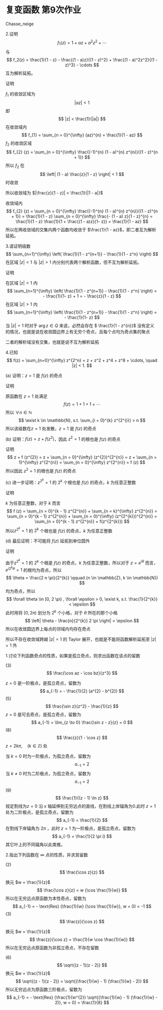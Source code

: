 # 复变函数 第9次作业

Chasse_neige

2.证明  
$$
f_1(z) = 1 + az + a^2z^2 + \cdots  
$$
与  
$$
f_2(z) = \frac{1}{1 - z} - \frac{(1 - a)z}{(1 - z)^2} + \frac{(1 - a)^2z^2}{(1 - z)^3} - \cdots  
$$
互为解析延拓。  

证明

$f_{1}$ 的收敛区域为
$$
|az| < 1
$$
即
$$
|z| < \frac{1}{|a|}
$$
在收敛域内
$$
f_{1} = \sum_{n = 0}^{\infty} (az)^{n} = \frac{1}{1 - az}
$$
$f_{2}$  的收敛区域
$$
f_{2} (z) = \sum_{n = 0}^{\infty} \frac{(-1)^{n} (1 - a)^{n} z^{n}}{(1 - z)^{n + 1}}
$$
所以 $f_{2}$ 在 
$$
\left| (1 - a) \frac{z}{1 - z} \right| < 1
$$
时收敛

所以收敛域为 $|\frac{z}{1 - z}| < \frac{1}{|1 - a|}$

收敛域内
$$
f_{2} (z) = \sum_{n = 0}^{\infty} \frac{(-1)^{n} (1 - a)^{n} z^{n}}{(1 - z)^{n + 1}} = \frac{1}{1 - z} \sum_{n = 0}^{\infty} \frac{- (1 - a) z}{1 - z}^{n} = \frac{1}{1 - z} \frac{1}{1 + \frac{(1 - a)z}{1- z}} = \frac{1}{1 - az}
$$
所以在两收敛域的交集内两个函数均收敛于 $\frac{1}{1 - az}$，即二者互为解析延拓。

3.请证明级数  
$$
\sum_{n=1}^{\infty} \left( \frac{1}{1 - z^{n+1}} - \frac{1}{1 - z^n} \right)
$$
在区域 $|z| < 1$ 与 $|z| > 1$ 内分别代表两个解析函数，但不互为解析延拓。  

证明

在区域 $|z| < 1$ 内
$$
\sum_{n=1}^{\infty} \left( \frac{1}{1 - z^{n+1}} - \frac{1}{1 - z^n} \right) = - \frac{1}{1- z} + 1
= - \frac{z}{1 - z}
$$
在区域 $|z| > 1$ 内
$$
\sum_{n=1}^{\infty} \left( \frac{1}{1 - z^{n+1}} - \frac{1}{1 - z^n} \right) = - \frac{1}{1- z} 
$$
当 $|z| = 1$ 时对于 $\arg z \in Q$ 来说，必然会存在 $ \frac{1}{1 - z^{n}}$ 没有定义的情况，也就是说在收敛圆边界上有无穷个奇点，且每个点均为奇点集的聚点

二者的解析域没有交集，也就是说不互为解析延拓

4.已知  
$$
f(z) = \sum_{n=0}^{\infty} z^{2^n} = z + z^2 + z^4 + z^8 + \cdots, \quad |z| < 1.
$$

(a) 证明：$z = 1$ 是 $f(z)$ 的奇点

证明

原函数在 $z = 1$ 处满足
$$
f (z) = 1 + 1 + 1 + \cdots
$$
所以 $\forall n \in \mathbb{N}$
$$
\exist k \in \mathbb{N}, s.t. \sum_{i = 0}^{k} z^{2^{i}} > n
$$
所以该级数在$z = 1$ 处发散，$z = 1$ 是 $f(z)$ 的奇点

(b) 证明：$f(z) = z + f(z^2)$，因此 $z^2 = 1$ 的根也是 $f(z)$ 的奇点

证明
$$
z + f (z^{2}) = z + \sum_{n = 0}^{\infty} (z^{2})^{2^{n}} = z + \sum_{n = 1}^{\infty} z^{2^{n}} = \sum_{n = 0}^{\infty} z^{2^{n}} = f (z)
$$
所以因此 $z^2 = 1$ 的根也是 $f(z)$ 的奇点

(c) 进一步证明：$z^{2^k} = 1$ 的 $2^k$ 个根也是 $f(z)$ 的奇点，$k$ 为任意正整数

证明

$k$ 为任意正整数，对于 $k$ 而言
$$
f (z) = \sum_{n = 0}^{k - 1} z^{2^{n}} + \sum_{n = k}^{\infty} z^{2^{n}} = \sum_{n = 0}^{k - 1} z^{2^{n}} + \sum_{n = 0}^{\infty} (z^{2^{k}})^{2^{n}} = \sum_{n = 0}^{k - 1} z^{2^{n}} + f(z^{2^{k}})
$$
所以$z^{2^k} = 1$ 的 $2^k$ 个根也是 $f(z)$ 的奇点，$k$ 为任意正整数

(d) 最后证明：不可能将 $f(z)$ 延拓到单位圆外

证明

由于$z^{2^k} = 1$ 的 $2^k$ 个根是 $f(z)$ 的奇点，$k$ 为任意正整数，所以对于 $z = e^{i \theta}$ 而言，$e^{i 2^{k} \theta} = 1$ 的根均为奇点，所以
$$
\theta = \frac{2 n \pi}{2^{k}} \qquad (n \in \mathbb{Z}, k \in \mathbb{N})
$$
均为奇点，所以
$$
\forall \theta \in [0, 2 \pi) , \forall \epsilon > 0, \exist k, s.t. \frac{1}{2^{k}} < \epsilon
$$
此时用将 $[0, 2 \pi)$ 划分为 $2^{k}$ 个小格，对于 $\theta$ 所在的那个小格
$$
\left| \theta - \frac{n}{2^{k}} 2 \pi \right| < \epsilon
$$
所以在收敛圆边界上每点的邻域内均存在奇点

所以不存在收敛域跨越 $|z| = 1$ 的 Taylor 展开，也就是不能将函数解析延拓至 $|z| = 1$ 外

1.讨论下列函数奇点的性质，如果是孤立奇点，则求出函数在该点的留数  

(3) 
$$
\frac{\cos az - \cos bz}{z^3}
$$

$z = 0$ 是一阶极点，是孤立奇点，留数为
$$
a_{-1} = - \frac{1}{2} (a^{2} - b^{2})
$$
(5) 
$$
\frac{\sin z}{z^2} - \frac{1}{z}
$$
$z = 0$ 是可去奇点，是孤立奇点，留数为
$$
a_{-1} = \lim_{z \to 0} \frac{\sin z - z}{z} = 0
$$
(8)
$$
\frac{z}{1 - \cos z}
$$
$z = 2 k \pi, \quad (k \in \mathbb{Z})$ 处

当 $k = 0$ 时为一阶极点，为孤立奇点，留数为
$$
a_{-1} = 2 
$$
当 $k \neq 0$ 时为二阶极点，为孤立奇点，留数为
$$
a_{-1} = 2
$$
(9) 
$$
\frac{1}{(z - 1) \ln z}
$$
规定割线为$z = 0$ 沿 $x$ 轴延伸到无穷远点的直线，在割线上岸辐角为0.此时 $z = 1$ 处为二阶极点，是孤立奇点，留数为
$$
a_{-1} = \frac{1}{2}
$$
在割线下岸辐角为 $2 \pi$ ，此时 $z = 1$ 为一阶极点，是孤立奇点，留数为
$$
a_{-1} = \frac{1}{2 \pi i}
$$
其它叶上的不同辐角以此类推。

2.指出下列函数在 $\infty$ 点的性质，并求其留数  

(2) 
$$
\frac{\cos z}{z}
$$

换元 $w = \frac{1}{z}$
$$
\frac{\cos z}{z} = w {\cos \frac{1}{w}}
$$
所以在无穷远点原函数为本性奇点，留数为
$$
a_{-1} = - \text{Res} (\frac{1}{w} {\cos \frac{1}{w}}, w = 0) = -1
$$
(3) 
$$
\frac{z}{\cos z}
$$

换元 $w = \frac{1}{z}$
$$
\frac{z}{\cos z} = \frac{1}{w \cos \frac{1}{w}}
$$
所以在无穷远点原函数为非孤立奇点，不存在留数

(6) 
$$
\sqrt{(z - 1)(z - 2)}
$$
换元 $w = \frac{1}{z}$
$$
\sqrt{(z - 1)(z - 2)} = \sqrt{(\frac{1}{w} - 1) (\frac{1}{w} - 2)}
$$
所以无穷远点为原函数三阶极点，留数为
$$
a_{-1} = - \text{Res} (\frac{1}{w^{2}} \sqrt{(\frac{1}{w} - 1) (\frac{1}{w} - 2)}, w = 0) = \frac{1}{8}
$$
